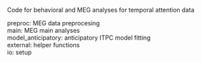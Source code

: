 Code for behavioral and MEG analyses for temporal attention data

preproc: MEG data preprocesing<br>
main: MEG main analyses<br>
model_anticipatory: anticipatory ITPC model fitting<br>
external: helper functions<br>
io: setup<br>
